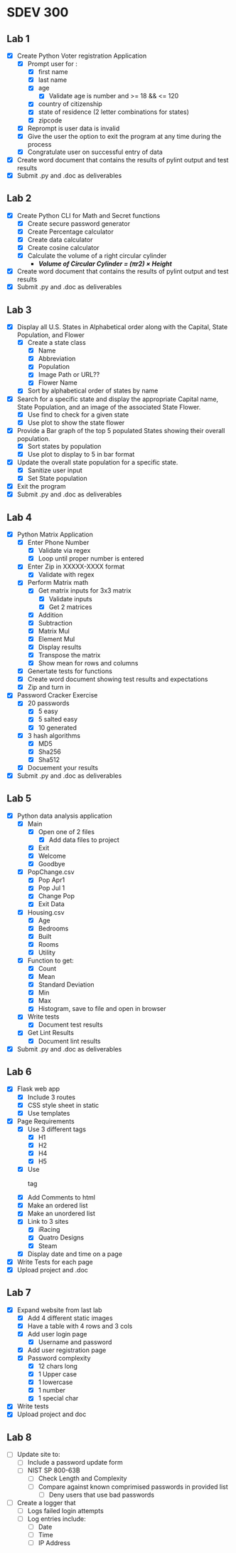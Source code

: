 # SDEV 300
## Lab 1
- [x] Create Python Voter registration Application
  - [x] Prompt user for :
    - [x] first name
    - [x] last name
    - [x] age
      - [x] Validate age is number and >= 18 && <= 120
    - [x] country of citizenship
    - [x] state of residence (2 letter combinations for states)
    - [x] zipcode
  - [x] Reprompt is user data is invalid
  - [x] Give the user the option to exit the program at any time during the process
  - [x] Congratulate user on successful entry of data
- [x] Create word document that contains the results of pylint output and test results
- [x] Submit .py and .doc as deliverables

## Lab 2
- [x] Create Python CLI for Math and Secret functions
  - [x] Create secure password generator
  - [x] Create Percentage calculator
  - [x] Create data calculator
  - [x] Create cosine calculator
  - [x] Calculate the volume of a right circular cylinder
    - ***Volume of Circular Cylinder = (πr2) × Height***
- [x] Create word document that contains the results of pylint output and test results
- [x] Submit .py and .doc as deliverables

## Lab 3
- [x] Display all U.S. States in Alphabetical order along with the
Capital, State Population, and Flower
  - [x] Create a state class
    - [x] Name
    - [x] Abbreviation
    - [x] Population
    - [x] Image Path or URL??
    - [x] Flower Name
  - [x] Sort by alphabetical order of states by name
- [x] Search for a specific state and display the appropriate Capital
name, State Population, and an image of the associated State Flower.
  - [x] Use find to check for a given state 
  - [x] Use plot to show the state flower
- [x] Provide a Bar graph of the top 5 populated States showing their
overall population.
  - [x] Sort states by population
  - [x] Use plot to display to 5 in bar format
- [x] Update the overall state population for a specific state.
  - [x] Sanitize user input
  - [x] Set State population
- [x] Exit the program
- [x] Submit .py and .doc as deliverables

## Lab 4
- [x] Python Matrix Application
  - [x] Enter Phone Number
    - [x] Validate via regex
    - [x] Loop until proper number is entered
  - [x] Enter Zip in XXXXX-XXXX format
    - [x] Validate with regex
  - [x] Perform Matrix math
    - [x] Get matrix inputs for 3x3 matrix
      - [x] Validate inputs
      - [x] Get 2 matrices
    - [x] Addition
    - [x] Subtraction
    - [x] Matrix Mul
    - [x] Element Mul
    - [x] Display results
    - [x] Transpose the matrix
    - [x] Show mean for rows and columns
  - [x] Genertate tests for functions
  - [x] Create word document showing test results and expectations
  - [x] Zip and turn in
- [x] Password Cracker Exercise
  - [x] 20 passwords
    - [x] 5 easy
    - [x] 5 salted easy
    - [x] 10 generated
  - [x] 3 hash algorithms
    - [x] MD5
    - [x] Sha256
    - [x] Sha512
  - [x] Docuement your results
- [x] Submit .py and .doc as deliverables

## Lab 5
- [x] Python data analysis application
  - [x] Main 
    - [x] Open one of 2 files
      - [x] Add data files to project
    - [x] Exit
    - [x] Welcome
    - [x] Goodbye
  - [x] PopChange.csv
    - [x] Pop Apr1
    - [x] Pop Jul 1
    - [x] Change Pop
    - [x] Exit Data
  - [x] Housing.csv
    - [x] Age
    - [x] Bedrooms
    - [x] Built
    - [x] Rooms
    - [x] Utility
  - [x] Function to get:
    - [x] Count 
    - [x] Mean 
    - [x] Standard Deviation 
    - [x] Min 
    - [x] Max 
    - [x] Histogram, save to file and open in browser
  - [x] Write tests
    - [x] Document test results
  - [x] Get Lint Results
    - [x] Document lint results
- [x] Submit .py and .doc as deliverables

## Lab 6
- [x] Flask web app
  - [x] Include 3 routes
  - [x] CSS style sheet in static
  - [x] Use templates
- [x] Page Requirements
  - [x] Use 3 different tags
    - [x] H1
    - [x] H2
    - [x] H4
    - [x] H5
  - [x] Use <p> tag
  - [x] Add Comments to html
  - [x] Make an ordered list
  - [x] Make an unordered list
  - [x] Link to 3 sites
    - [x] iRacing
    - [x] Quatro Designs
    - [x] Steam
  - [x] Display date and time on a page
- [x] Write Tests for each page
- [x] Upload project and .doc

## Lab 7
- [x] Expand website from last lab
  - [x] Add 4 different static images 
  - [x] Have a table with 4 rows and 3 cols
  - [x] Add user login page
    - [x] Username and password
  - [x] Add user registration page
  - [x] Password complexity
    - [x] 12 chars long
    - [x] 1 Upper case
    - [x] 1 lowercase
    - [x] 1 number
    - [x] 1 special char
- [x] Write tests 
- [x] Upload project and doc

## Lab 8
- [ ] Update site to:
  - [ ] Include a password update form
  - [ ] NIST SP 800-63B
    - [ ] Check Length and Complexity
    - [ ] Compare against known comprimised passwords in provided list
      - [ ] Deny users that use bad passwords
- [ ] Create a logger that
  - [ ] Logs failed login attempts
  - [ ] Log entries include: 
    - [ ] Date
    - [ ] Time
    - [ ] IP Address

